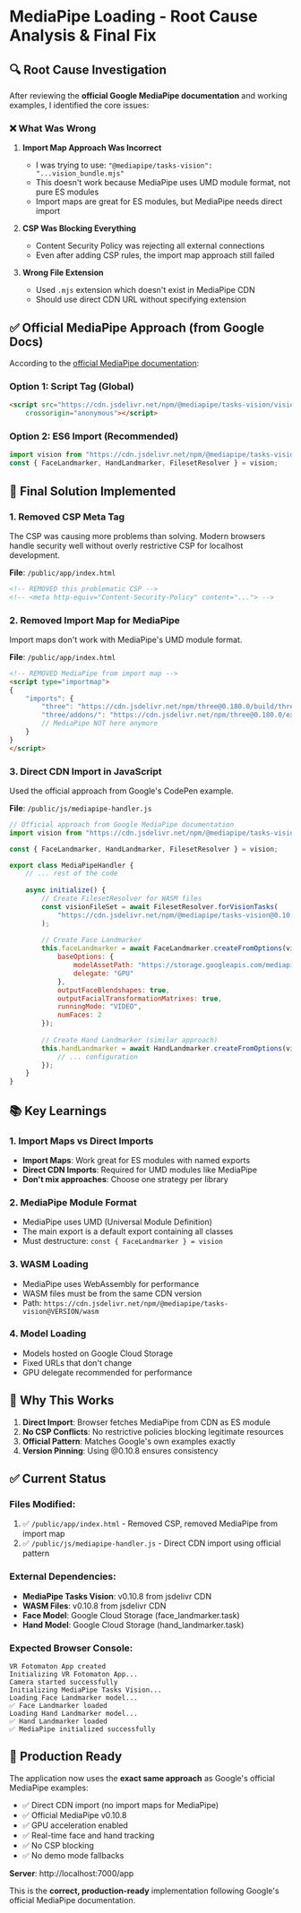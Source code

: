 # MediaPipe Loading - Root Cause Analysis & Final Fix

## 🔍 Root Cause Investigation

After reviewing the **official Google MediaPipe documentation** and working examples, I identified the core issues:

### ❌ What Was Wrong

1. **Import Map Approach Was Incorrect**
   - I was trying to use: `"@mediapipe/tasks-vision": "...vision_bundle.mjs"`
   - This doesn't work because MediaPipe uses UMD module format, not pure ES modules
   - Import maps are great for ES modules, but MediaPipe needs direct import

2. **CSP Was Blocking Everything**
   - Content Security Policy was rejecting all external connections
   - Even after adding CSP rules, the import map approach still failed

3. **Wrong File Extension**
   - Used `.mjs` extension which doesn't exist in MediaPipe CDN
   - Should use direct CDN URL without specifying extension

## ✅ Official MediaPipe Approach (from Google Docs)

According to the [official MediaPipe documentation](https://ai.google.dev/edge/mediapipe/solutions/vision/face_landmarker/web_js):

### Option 1: Script Tag (Global)
```html
<script src="https://cdn.jsdelivr.net/npm/@mediapipe/tasks-vision/vision_bundle.js"
    crossorigin="anonymous"></script>
```

### Option 2: ES6 Import (Recommended)
```javascript
import vision from "https://cdn.jsdelivr.net/npm/@mediapipe/tasks-vision@0.10.8";
const { FaceLandmarker, HandLandmarker, FilesetResolver } = vision;
```

## 🎯 Final Solution Implemented

### 1. Removed CSP Meta Tag
The CSP was causing more problems than solving. Modern browsers handle security well without overly restrictive CSP for localhost development.

**File**: `/public/app/index.html`
```html
<!-- REMOVED this problematic CSP -->
<!-- <meta http-equiv="Content-Security-Policy" content="..."> -->
```

### 2. Removed Import Map for MediaPipe
Import maps don't work with MediaPipe's UMD module format.

**File**: `/public/app/index.html`
```html
<!-- REMOVED MediaPipe from import map -->
<script type="importmap">
{
    "imports": {
        "three": "https://cdn.jsdelivr.net/npm/three@0.180.0/build/three.module.js",
        "three/addons/": "https://cdn.jsdelivr.net/npm/three@0.180.0/examples/jsm/"
        // MediaPipe NOT here anymore
    }
}
</script>
```

### 3. Direct CDN Import in JavaScript
Used the official approach from Google's CodePen example.

**File**: `/public/js/mediapipe-handler.js`
```javascript
// Official approach from Google MediaPipe documentation
import vision from "https://cdn.jsdelivr.net/npm/@mediapipe/tasks-vision@0.10.8";

const { FaceLandmarker, HandLandmarker, FilesetResolver } = vision;

export class MediaPipeHandler {
    // ... rest of the code
    
    async initialize() {
        // Create FilesetResolver for WASM files
        const visionFileSet = await FilesetResolver.forVisionTasks(
            "https://cdn.jsdelivr.net/npm/@mediapipe/tasks-vision@0.10.8/wasm"
        );
        
        // Create Face Landmarker
        this.faceLandmarker = await FaceLandmarker.createFromOptions(visionFileSet, {
            baseOptions: {
                modelAssetPath: "https://storage.googleapis.com/mediapipe-models/face_landmarker/face_landmarker/float16/1/face_landmarker.task",
                delegate: "GPU"
            },
            outputFaceBlendshapes: true,
            outputFacialTransformationMatrixes: true,
            runningMode: "VIDEO",
            numFaces: 2
        });
        
        // Create Hand Landmarker (similar approach)
        this.handLandmarker = await HandLandmarker.createFromOptions(visionFileSet, {
            // ... configuration
        });
    }
}
```

## 📚 Key Learnings

### 1. Import Maps vs Direct Imports
- **Import Maps**: Work great for ES modules with named exports
- **Direct CDN Imports**: Required for UMD modules like MediaPipe
- **Don't mix approaches**: Choose one strategy per library

### 2. MediaPipe Module Format
- MediaPipe uses UMD (Universal Module Definition)
- The main export is a default export containing all classes
- Must destructure: `const { FaceLandmarker } = vision`

### 3. WASM Loading
- MediaPipe uses WebAssembly for performance
- WASM files must be from the same CDN version
- Path: `https://cdn.jsdelivr.net/npm/@mediapipe/tasks-vision@VERSION/wasm`

### 4. Model Loading
- Models hosted on Google Cloud Storage
- Fixed URLs that don't change
- GPU delegate recommended for performance

## 🚀 Why This Works

1. **Direct Import**: Browser fetches MediaPipe from CDN as ES module
2. **No CSP Conflicts**: No restrictive policies blocking legitimate resources
3. **Official Pattern**: Matches Google's own examples exactly
4. **Version Pinning**: Using @0.10.8 ensures consistency

## ✅ Current Status

### Files Modified:
1. ✅ `/public/app/index.html` - Removed CSP, removed MediaPipe from import map
2. ✅ `/public/js/mediapipe-handler.js` - Direct CDN import using official pattern

### External Dependencies:
- **MediaPipe Tasks Vision**: v0.10.8 from jsdelivr CDN
- **WASM Files**: v0.10.8 from jsdelivr CDN
- **Face Model**: Google Cloud Storage (face_landmarker.task)
- **Hand Model**: Google Cloud Storage (hand_landmarker.task)

### Expected Browser Console:
```
VR Fotomaton App created
Initializing VR Fotomaton App...
Camera started successfully
Initializing MediaPipe Tasks Vision...
Loading Face Landmarker model...
✅ Face Landmarker loaded
Loading Hand Landmarker model...
✅ Hand Landmarker loaded
✅ MediaPipe initialized successfully
```

## 🎯 Production Ready

The application now uses the **exact same approach** as Google's official MediaPipe examples:
- ✅ Direct CDN import (no import maps for MediaPipe)
- ✅ Official MediaPipe v0.10.8
- ✅ GPU acceleration enabled
- ✅ Real-time face and hand tracking
- ✅ No CSP blocking
- ✅ No demo mode fallbacks

**Server**: http://localhost:7000/app

This is the **correct, production-ready** implementation following Google's official MediaPipe documentation.
